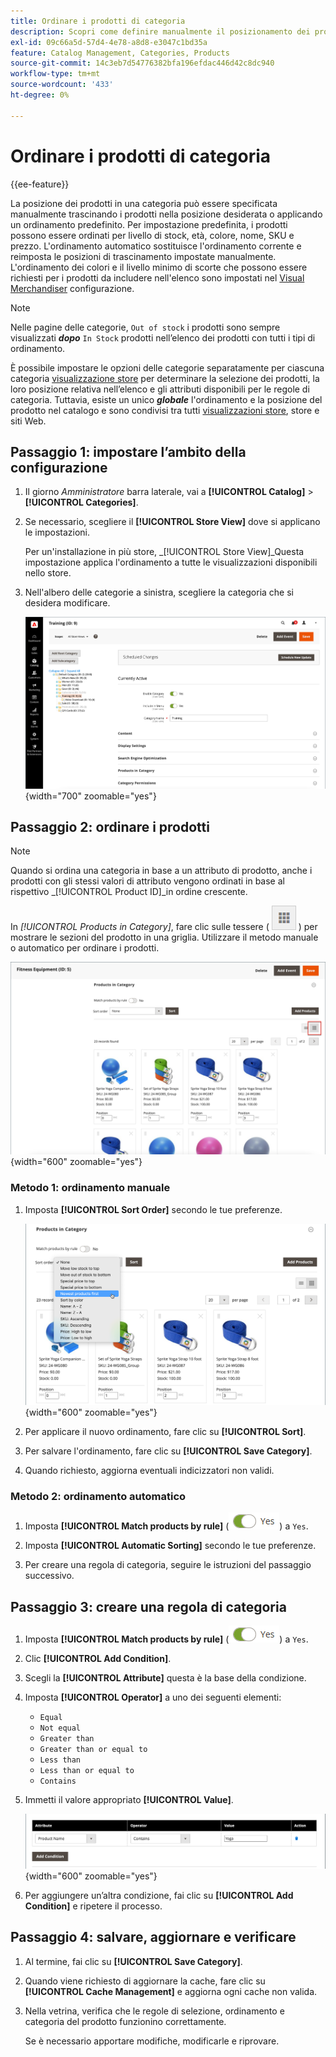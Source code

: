 ```yaml
---
title: Ordinare i prodotti di categoria
description: Scopri come definire manualmente il posizionamento dei prodotti in una categoria o applicando un criterio di ordinamento predefinito.
exl-id: 09c66a5d-57d4-4e78-a8d8-e3047c1bd35a
feature: Catalog Management, Categories, Products
source-git-commit: 14c3eb7d54776382bfa196efdac446d42c8dc940
workflow-type: tm+mt
source-wordcount: '433'
ht-degree: 0%

---
```


# Ordinare i prodotti di categoria

{{ee-feature}}

La posizione dei prodotti in una categoria può essere specificata manualmente trascinando i prodotti nella posizione desiderata o applicando un ordinamento predefinito. Per impostazione predefinita, i prodotti possono essere ordinati per livello di stock, età, colore, nome, SKU e prezzo. L&#39;ordinamento automatico sostituisce l&#39;ordinamento corrente e reimposta le posizioni di trascinamento impostate manualmente. L&#39;ordinamento dei colori e il livello minimo di scorte che possono essere richiesti per i prodotti da includere nell&#39;elenco sono impostati nel [Visual Merchandiser](../configuration-reference/catalog/visual-merchandiser.md) configurazione.

>[!NOTE]
>
>Nelle pagine delle categorie, `Out of stock` i prodotti sono sempre visualizzati **_dopo_** `In Stock` prodotti nell’elenco dei prodotti con tutti i tipi di ordinamento.

È possibile impostare le opzioni delle categorie separatamente per ciascuna categoria [visualizzazione store](../stores-purchase/stores.md#add-stores) per determinare la selezione dei prodotti, la loro posizione relativa nell’elenco e gli attributi disponibili per le regole di categoria. Tuttavia, esiste un unico **_globale_** l&#39;ordinamento e la posizione del prodotto nel catalogo e sono condivisi tra tutti [visualizzazioni store](../stores-purchase/store-views.md), store e siti Web.

## Passaggio 1: impostare l’ambito della configurazione

1. Il giorno _Amministratore_ barra laterale, vai a **[!UICONTROL Catalog]** > **[!UICONTROL Categories]**.

1. Se necessario, scegliere il **[!UICONTROL Store View]** dove si applicano le impostazioni.

   Per un&#39;installazione in più store, _[!UICONTROL Store View]_Questa impostazione applica l&#39;ordinamento a tutte le visualizzazioni disponibili nello store.

1. Nell&#39;albero delle categorie a sinistra, scegliere la categoria che si desidera modificare.

   ![Albero categoria](./assets/category-selected.png){width="700" zoomable="yes"}

## Passaggio 2: ordinare i prodotti

>[!NOTE]
>
>Quando si ordina una categoria in base a un attributo di prodotto, anche i prodotti con gli stessi valori di attributo vengono ordinati in base al rispettivo _[!UICONTROL Product ID]_in ordine crescente.

In _[!UICONTROL Products in Category]_, fare clic sulle tessere ( ![Visualizza riquadri](../assets/icon-view-tiles.png) ) per mostrare le sezioni del prodotto in una griglia. Utilizzare il metodo manuale o automatico per ordinare i prodotti.

![Riquadri prodotto](./assets/category-products-tiles.png){width="600" zoomable="yes"}

### Metodo 1: ordinamento manuale

1. Imposta **[!UICONTROL Sort Order]** secondo le tue preferenze.

   ![Ordinamento](./assets/category-edit-sort-order.png){width="600" zoomable="yes"}

1. Per applicare il nuovo ordinamento, fare clic su **[!UICONTROL Sort]**.

1. Per salvare l&#39;ordinamento, fare clic su **[!UICONTROL Save Category]**.

1. Quando richiesto, aggiorna eventuali indicizzatori non validi.

### Metodo 2: ordinamento automatico

1. Imposta **[!UICONTROL Match products by rule]** (![Attiva/disattiva sì](../assets/toggle-yes.png)) a `Yes`.


1. Imposta **[!UICONTROL Automatic Sorting]** secondo le tue preferenze.

1. Per creare una regola di categoria, seguire le istruzioni del passaggio successivo.

## Passaggio 3: creare una regola di categoria

1. Imposta **[!UICONTROL Match products by rule]** (![Attiva/disattiva sì](../assets/toggle-yes.png)) a `Yes`.

1. Clic **[!UICONTROL Add Condition]**.

1. Scegli la **[!UICONTROL Attribute]** questa è la base della condizione.

1. Imposta **[!UICONTROL Operator]** a uno dei seguenti elementi:

   - `Equal`
   - `Not equal`
   - `Greater than`
   - `Greater than or equal to`
   - `Less than`
   - `Less than or equal to`
   - `Contains`

1. Immetti il valore appropriato **[!UICONTROL Value]**.

   ![Condizione categoria](./assets/category-rule-create.png){width="600" zoomable="yes"}

1. Per aggiungere un’altra condizione, fai clic su **[!UICONTROL Add Condition]** e ripetere il processo.

## Passaggio 4: salvare, aggiornare e verificare

1. Al termine, fai clic su **[!UICONTROL Save Category]**.

1. Quando viene richiesto di aggiornare la cache, fare clic su **[!UICONTROL Cache Management]** e aggiorna ogni cache non valida.

1. Nella vetrina, verifica che le regole di selezione, ordinamento e categoria del prodotto funzionino correttamente.

   Se è necessario apportare modifiche, modificarle e riprovare.
